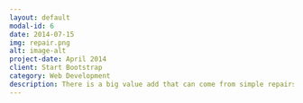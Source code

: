 ```yaml
---
layout: default
modal-id: 6
date: 2014-07-15
img: repair.png
alt: image-alt
project-date: April 2014
client: Start Bootstrap
category: Web Development
description: There is a big value add that can come from simple repairs on items we commonly buy. We have common tools for car repairs and knowledge of how to repair the frequent issues arising from things we commonly buy.
---
```

